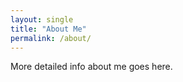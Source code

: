 ```yaml
---
layout: single
title: "About Me"
permalink: /about/
---
```


More detailed info about me goes here.
